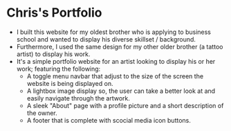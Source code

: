# Chris's Portfolio

* I built this website for my oldest brother who is applying to business school and wanted to display his diverse skillset / background.
* Furthermore, I used the same design for my other older brother (a tattoo artist) to display his work.
* It's a simple portfolio website for an artist looking to display his or her work; featuring the following:
    * A toggle menu navbar that adjust to the size of the screen the website is being displayed on.
    * A lightbox image display so, the user can take a better look at and easily navigate through the artwork.
    * A sleek "About" page with a profile picture and a short description of the owner.
    * A footer that is complete with scocial media icon buttons.
